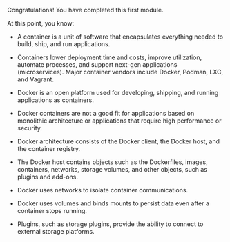 Congratulations! You have completed this first module. 

At this point, you know: 

- A container is a unit of software that encapsulates everything needed to build, ship, and run applications.  
    
- Containers lower deployment time and costs, improve utilization, automate processes, and support next-gen applications (microservices). Major container vendors include Docker, Podman, LXC, and Vagrant. 
    
- Docker is an open platform used for developing, shipping, and running applications as containers. 
    
- Docker containers are not a good fit for applications based on monolithic architecture or applications that require high performance or security. 
    
- Docker architecture consists of the Docker client, the Docker host, and the container registry. 
    
- The Docker host contains objects such as the Dockerfiles, images, containers, networks, storage volumes, and other objects, such as plugins and add-ons. 
    
- Docker uses networks to isolate container communications. 
    
- Docker uses volumes and binds mounts to persist data even after a container stops running. 
    
- Plugins, such as storage plugins, provide the ability to connect to external storage platforms.